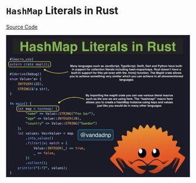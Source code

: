 # `HashMap` Literals in Rust

[Source Code](../source/hashmap-literals-in-rust.rs)

![](../images/hashmap-literals-in-rust.jpg)

